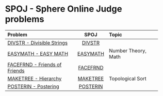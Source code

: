 # SPOJ - Sphere Online Judge problems

| Problem |  SPOJ  | Topic |
| :------ | :----: | :---- |
| [DIVSTR - Divisible Strings](https://github.com/youssef7ussien/ProblemSolving/tree/master/SPOJ%20-%20Sphere%20Online%20Judge/DIVSTR%20-%20Divisible%20Strings) | [DIVSTR](https://www.spoj.com/problems/DIVSTR/) | |
| [EASYMATH - EASY MATH](https://github.com/youssef7ussien/ProblemSolving/tree/master/SPOJ%20-%20Sphere%20Online%20Judge/EASYMATH%20-%20EASY%20MATH) | [EASYMATH](https://www.spoj.com/problems/EASYMATH/) | Number Theory, Math |
| [FACEFRND - Friends of Friends](https://github.com/youssef7ussien/ProblemSolving/tree/master/SPOJ%20-%20Sphere%20Online%20Judge/FACEFRND%20-%20Friends%20of%20Friends) | [FACEFRND](https://www.spoj.com/problems/FACEFRND/) | |
| [MAKETREE - Hierarchy](https://github.com/youssef7ussien/ProblemSolving/tree/master/SPOJ%20-%20Sphere%20Online%20Judge/MAKETREE%20-%20Hierarchy) | [MAKETREE](https://www.spoj.com/problems/MAKETREE/) | Topological Sort |
| [POSTERIN - Postering](https://github.com/youssef7ussien/ProblemSolving/tree/master/SPOJ%20-%20Sphere%20Online%20Judge/POSTERIN%20-%20Postering) | [POSTERIN](https://www.spoj.com/problems/POSTERIN/) |  |
